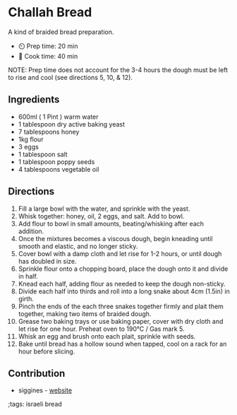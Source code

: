 # Challah Bread

A kind of braided bread preparation.

- ⏲️ Prep time: 20 min
- 🍳 Cook time: 40 min

NOTE: Prep time does not account for the 3-4 hours the dough must be left to rise and cool (see directions 5, 10, & 12).

## Ingredients

- 600ml ( 1 Pint ) warm water
- 1 tablespoon dry active baking yeast
- 7 tablespoons honey
- 1kg flour
- 3 eggs 
- 1 tablespoon salt
- 1 tablespoon poppy seeds
- 4 tablespoons vegetable oil

## Directions

1. Fill a large bowl with the water, and sprinkle with the yeast.
2. Whisk together: honey, oil, 2 eggs, and salt. Add to bowl.
3. Add flour to bowl in small amounts, beating/whisking after each addition.
4. Once the mixtures becomes a viscous dough, begin kneading until smooth and elastic, and no longer sticky.
5. Cover bowl with a damp cloth and let rise for 1-2 hours, or until dough has doubled in size.
6. Sprinkle flour onto a chopping board, place the dough onto it and divide in half.
7. Knead each half, adding flour as needed to keep the dough non-sticky.
8. Divide each half into thirds and roll into a long snake about 4cm (1.5in) in girth.
9. Pinch the ends of the each three snakes together firmly and plait them together, making two items of braided dough.
10. Grease two baking trays or use baking paper, cover with dry cloth and let rise for one hour. Preheat oven to 190°C / Gas mark 5.
11. Whisk an egg and brush onto each plait, sprinkle with seeds.
12. Bake until bread has a hollow sound when tapped, cool on a rack for an hour before slicing.

## Contribution

- siggines - [website](http://jacobsiggins.co.uk)

;tags: israeli bread
